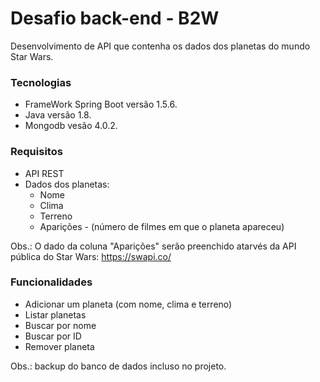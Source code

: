 # Desafio back-end - B2W

Desenvolvimento de API que contenha os dados dos planetas do mundo Star Wars.
### Tecnologias
- FrameWork Spring Boot versão 1.5.6.
- Java versão 1.8.
- Mongodb vesão 4.0.2.

### Requisitos
- API REST
- Dados dos planetas:
  - Nome
  - Clima
  - Terreno
  - Aparições - (número de filmes em que o planeta apareceu)
  
Obs.: O dado da coluna "Aparições" serão preenchido atarvés da API pública do Star Wars: https://swapi.co/

### Funcionalidades
- Adicionar um planeta (com nome, clima e terreno)
- Listar planetas
- Buscar por nome
- Buscar por ID
- Remover planeta

Obs.: backup do banco de dados incluso no projeto.
